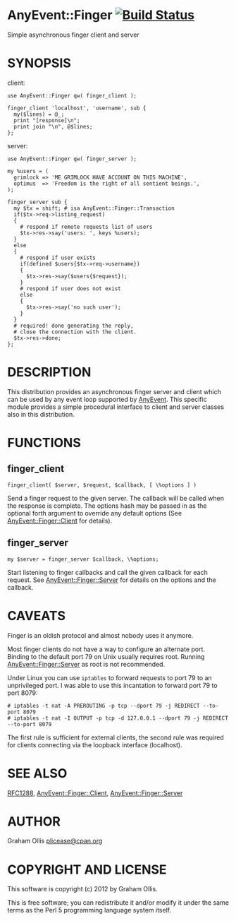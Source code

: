 # AnyEvent::Finger [![Build Status](https://secure.travis-ci.org/plicease/AnyEvent-Finger.png)](http://travis-ci.org/plicease/AnyEvent-Finger)

Simple asynchronous finger client and server

# SYNOPSIS

client:

    use AnyEvent::Finger qw( finger_client );
    
    finger_client 'localhost', 'username', sub {
      my($lines) = @_;
      print "[response]\n";
      print join "\n", @$lines;
    };

server:

    use AnyEvent::Finger qw( finger_server );
    
    my %users = (
      grimlock => 'ME GRIMLOCK HAVE ACCOUNT ON THIS MACHINE',
      optimus  => 'Freedom is the right of all sentient beings.',
    );
    
    finger_server sub {
      my $tx = shift; # isa AnyEvent::Finger::Transaction
      if($tx->req->listing_request)
      {
        # respond if remote requests list of users
        $tx->res->say('users: ', keys %users);
      }
      else
      {
        # respond if user exists
        if(defined $users{$tx->req->username})
        {
          $tx->res->say($users{$request});
        }
        # respond if user does not exist
        else
        {
          $tx->res->say('no such user');
        }
      }
      # required! done generating the reply,
      # close the connection with the client.
      $tx->res->done;
    };

# DESCRIPTION

This distribution provides an asynchronous finger server and 
client which can be used by any event loop supported by 
[AnyEvent](https://metacpan.org/pod/AnyEvent).  This specific module provides a simple procedural
interface to client and server classes also in this distribution.

# FUNCTIONS

## finger\_client

    finger_client( $server, $request, $callback, [ \%options ] )

Send a finger request to the given server.  The callback will
be called when the response is complete.  The options hash may
be passed in as the optional forth argument to override any
default options (See [AnyEvent::Finger::Client](https://metacpan.org/pod/AnyEvent::Finger::Client) for details).

## finger\_server

    my $server = finger_server $callback, \%options;

Start listening to finger callbacks and call the given callback
for each request.  See [AnyEvent::Finger::Server](https://metacpan.org/pod/AnyEvent::Finger::Server) for details
on the options and the callback.

# CAVEATS

Finger is an oldish protocol and almost nobody uses it anymore.

Most finger clients do not have a way to configure an alternate port.  
Binding to the default port 79 on Unix usually requires root.  Running 
[AnyEvent::Finger::Server](https://metacpan.org/pod/AnyEvent::Finger::Server) as root is not recommended.

Under Linux you can use `iptables` to forward requests to port 79 to
an unprivileged port.  I was able to use this incantation to forward port 79
to port 8079:

    # iptables -t nat -A PREROUTING -p tcp --dport 79 -j REDIRECT --to-port 8079
    # iptables -t nat -I OUTPUT -p tcp -d 127.0.0.1 --dport 79 -j REDIRECT --to-port 8079

The first rule is sufficient for external clients, the second rule was required
for clients connecting via the loopback interface (localhost).

# SEE ALSO

[RFC1288](http://tools.ietf.org/html/rfc1288),
[AnyEvent::Finger::Client](https://metacpan.org/pod/AnyEvent::Finger::Client),
[AnyEvent::Finger::Server](https://metacpan.org/pod/AnyEvent::Finger::Server)

# AUTHOR

Graham Ollis <plicease@cpan.org>

# COPYRIGHT AND LICENSE

This software is copyright (c) 2012 by Graham Ollis.

This is free software; you can redistribute it and/or modify it under
the same terms as the Perl 5 programming language system itself.
